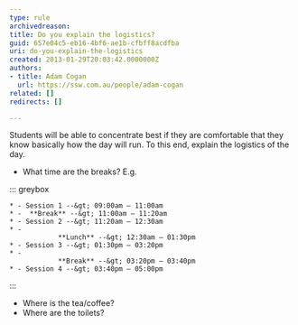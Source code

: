 ```yaml
---
type: rule
archivedreason: 
title: Do you explain the logistics?
guid: 657e04c5-eb16-4bf6-ae1b-cfbff8acdfba
uri: do-you-explain-the-logistics
created: 2013-01-29T20:03:42.0000000Z
authors:
- title: Adam Cogan
  url: https://ssw.com.au/people/adam-cogan
related: []
redirects: []

---
```


Students will be able to concentrate best if they are comfortable that they know basically how the day will run. To this end, explain the logistics of the day.

<!--endintro-->

* What time are the breaks?
E.g. 
      
::: greybox

    * - Session 1 --&gt; 09:00am – 11:00am
    * -  **Break** --&gt; 11:00am – 11:20am
    * - Session 2 --&gt; 11:20am – 12:30am
    * - 
                **Lunch** --&gt; 12:30am – 01:30pm
    * - Session 3 --&gt; 01:30pm – 03:20pm
    * - 
                **Break** --&gt; 03:20pm – 03:40pm
    * - Session 4 --&gt; 03:40pm – 05:00pm


:::
* Where is the tea/coffee?
* Where are the toilets?
